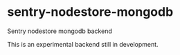 # sentry-nodestore-mongodb

Sentry nodestore mongodb backend

This is an experimental backend still in development.
